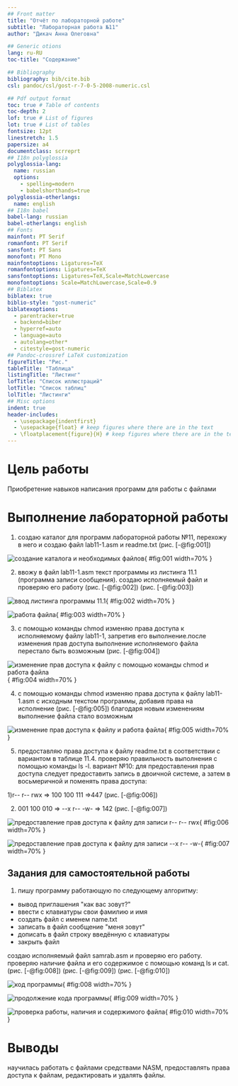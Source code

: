 ```yaml
---
## Front matter
title: "Отчёт по лабораторной работе"
subtitle: "Лабораторная работа №11"
author: "Дикач Анна Олеговна"

## Generic otions
lang: ru-RU
toc-title: "Содержание"

## Bibliography
bibliography: bib/cite.bib
csl: pandoc/csl/gost-r-7-0-5-2008-numeric.csl

## Pdf output format
toc: true # Table of contents
toc-depth: 2
lof: true # List of figures
lot: true # List of tables
fontsize: 12pt
linestretch: 1.5
papersize: a4
documentclass: scrreprt
## I18n polyglossia
polyglossia-lang:
  name: russian
  options:
	- spelling=modern
	- babelshorthands=true
polyglossia-otherlangs:
  name: english
## I18n babel
babel-lang: russian
babel-otherlangs: english
## Fonts
mainfont: PT Serif
romanfont: PT Serif
sansfont: PT Sans
monofont: PT Mono
mainfontoptions: Ligatures=TeX
romanfontoptions: Ligatures=TeX
sansfontoptions: Ligatures=TeX,Scale=MatchLowercase
monofontoptions: Scale=MatchLowercase,Scale=0.9
## Biblatex
biblatex: true
biblio-style: "gost-numeric"
biblatexoptions:
  - parentracker=true
  - backend=biber
  - hyperref=auto
  - language=auto
  - autolang=other*
  - citestyle=gost-numeric
## Pandoc-crossref LaTeX customization
figureTitle: "Рис."
tableTitle: "Таблица"
listingTitle: "Листинг"
lofTitle: "Список иллюстраций"
lotTitle: "Список таблиц"
lolTitle: "Листинги"
## Misc options
indent: true
header-includes:
  - \usepackage{indentfirst}
  - \usepackage{float} # keep figures where there are in the text
  - \floatplacement{figure}{H} # keep figures where there are in the text
---
```


# Цель работы

Приобретение навыков написания программ для работы с файлами 

# Выполнение лабораторной работы

1. создаю каталог для программ лабораторной работы №11, перехожу в него и создаю файл lab11-1.asm и readme.txt (рис. [-@fig:001])

![создание каталога и необходимых файлов](image/pic1.png){ #fig:001 width=70% }

2. ввожу в файл lab11-1.asm текст программы из листинга 11.1 (программа записи сообщения). создаю исполняемый файл и проверяю его работу (рис. [-@fig:002]) (рис. [-@fig:003])

![ввод листинга программы 11.1](image/pic2.png){ #fig:002 width=70% }

![работа файла](image/pic3.png){ #fig:003 width=70% }

3. с помощью команды chmod изменяю права доступа к исполняемому файлу lab11-1, запретив его выполнение.после изменения прав доступа выполнение исполняемого файла перестало быть возможным (рис. [-@fig:004])

![изменение прав доступа к файлу с помощью команды chmod и работа файла](image/pic4.png){ #fig:004 width=70% }


4. с помощью команды chmod изменяю права доступа к файлу lab11-1.asm с исходным текстом программы, добавив права на исполнение (рис. [-@fig:005]) благодаря новым изменениям выполнение файла стало возможным 

![изменение прав доступа к файлу и работа файла](image/pic5.png){ #fig:005 width=70% }

5. предоставляю права доступа к файлу readme.txt в соответствии с вариантом в таблице 11.4. проверяю правильность выполнения с помощью команды ls -l. 
вариант №10: для предоставления прав доступа следует предоставить запись в двоичной системе, а затем в восьмеричной и поменять права доступа:

1)r-- r-- rwx => 100 100 111 =>447 (рис. [-@fig:006])

2) 001 100 010 => --x r-- -w- => 142 (рис. [-@fig:007])

![предоставление прав доступа к файлу для записи r-- r-- rwx](image/pic6.png){ #fig:006 width=70% }

![предоставление прав доступа к файлу для записи --x r-- -w-](image/pic7.png){ #fig:007 width=70% }


## Задания для самостоятельной работы

1. пишу программу работающую по следующему алгоритму:
- вывод приглашения "как вас зовут?"
- ввести с клавиатуры свои фамилию и имя
- создать файл с именем name.txt
- записать в файл сообщение "меня зовут"
- дописать в файл строку введённую с клавиатуры 
- закрыть файл 

создаю исполняемый файл samrab.asm и проверяю его работу. проверяю наличие файла и его содержимое с помощью команд ls и cat. (рис. [-@fig:008]) (рис. [-@fig:009]) (рис. [-@fig:010])

![код программы](image/pic8.png){ #fig:008 width=70% }

![продолжение кода программы](image/pic9.png){ #fig:009 width=70% }

![проверка работы, наличия и содержимого файла](image/pic10.png){ #fig:010 width=70% }

# Выводы

научилась работать с файлами средствами NASM, предоставлять права доступа к файлам, редактировать и удалять файлы.

